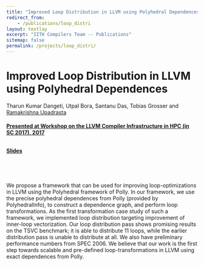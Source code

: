 ```yaml
---
title: "Improved Loop Distribution in LLVM using Polyhedral Dependences"
redirect_from:
    - /publications/loop_distri
layout: textlay
excerpt: "IITH Compilers Team -- Publications"
sitemap: false
permalink: /projects/loop_distri/
---
```



<div class="container-fluid" style="height:100%; width:100%"> 
<h1>Improved Loop Distribution in LLVM using Polyhedral Dependences</h1>
<p>Tharun Kumar Dangeti, Utpal Bora, Santanu Das, Tobias Grosser and <a href="https://www.iith.ac.in/~ramakrishna" target="_blank">Ramakrishna Upadrasta</p>
<h4> Presented at Workshop on the LLVM Compiler Infrastructure in HPC (in SC 2017), 2017</h4>

<br>

 <div style="position:relative; top:-25px;">
 <h4><a href="https://llvm-hpc4-workshop.github.io/talks.html#grosser" target="_blank">Slides</a>
 </h4>
 </div> 
 
 <br>     
<p> We propose a framework that can be used for improving loop-optimizations in LLVM using the Polyhedral framework of Polly. In our framework, we use the precise polyhedral dependences from Polly (provided by PolyhedralInfo), to construct a dependence graph, and perform loop transformations. As the first transformation case study of such a framework, we implemented loop distribution targeting improvement of inner-loop vectorization. Our loop distribution pass shows promising results on the TSVC benchmark; it is able to distribute 11 loops, while the earlier distribution pass is unable to distribute at all. We also have preliminary performance numbers from SPEC 2006. We believe that our work is the first step towards scalable and pre-defined loop-transformations in LLVM using exact dependences from Polly.</p>
<br>
</div>
